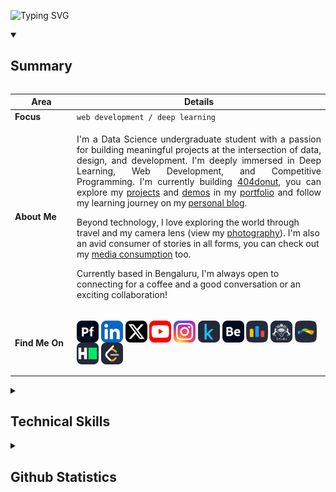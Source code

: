 ![Typing SVG](https://readme-typing-svg.demolab.com?font=Jersey+10&size=45&pause=400&vCenter=true&center=false&width=800&color=F37626&lines=Welcome+to+my+github+profile+:];Make+sure+to+follow+and+leave+a+star!;)

<details open>
<summary><h2>Summary</h2></summary>

<div style="overflow-x: auto;">

<table>
  <thead>
    <tr>
      <th>&nbsp;&nbsp;&nbsp;&nbsp;&nbsp;&nbsp;&nbsp;Area&nbsp;&nbsp;&nbsp;&nbsp;&nbsp;&nbsp;&nbsp;</th>
      <th>Details</th>
    </tr>
  </thead>
  <tbody>
    <tr>
      <td><strong>Focus</strong></td>
      <td><code>web development / deep learning</code></td>
    </tr>
    <tr>
      <td><strong>About Me</strong></td>
      <td>
        <p align="justify">
I'm a Data Science undergraduate student with a passion for building meaningful projects at the intersection of data, design, and development. I'm deeply immersed in Deep Learning, Web Development, and Competitive Programming. I'm currently building <a href="https://www.404donut.com">404donut</a>, you can explore my <a href="https://www.akasewang.me/projects">projects</a> and <a href="https://www.akasewang.me/demos">demos</a> in my <a href="https://www.akasewang.me">portfolio</a> and follow my learning journey on my <a href="https://www.akasewang.me/posts">personal blog</a>.

Beyond technology, I love exploring the world through travel and my camera lens (view my <a href="https://www.akasewang.me/photos">photography</a>). I'm also an avid consumer of stories in all forms, you can check out my <a href="https://www.akasewang.me/photos">media consumption</a> too.

Currently based in Bengaluru, I'm always open to connecting for a coffee and a good conversation or an exciting collaboration!
        </p>
      </td>
    </tr>
    <tr>
      <td><strong>Find Me On</strong></td>
      <td>
        <p align="left">
          <a href="https://akasewang.me" target="_blank"><img align="center" width="35px" src="icons/socials/portfolio.svg" alt="akasewang"/></a>
          <a href="https://linkedin.com/in/akasewang" target="_blank"><img align="center" src="icons/socials/linkedin.svg" width="35px" alt="linkedin"/></a>
          <a href="https://x.com/akasewang" target="_blank"><img align="center" src="icons/socials/x.svg" width="35px" alt="x"/></a>
          <a href="https://youtube.com/@akasewang" target="_blank"><img align="center" src="icons/socials/youtube.svg" width="35px" alt="youtube"/></a>
          <a href="https://instagram.com/akasewang" target="_blank"><img align="center" src="icons/socials/instagram.svg" width="35px" alt="instagram"/></a>
          <a href="https://www.kaggle.com/akasewang" target="_blank"><img align="center" width="35px" src="icons/socials/kaggle.svg" alt="kaggle"/></a>
          <a href="https://behance.com/akasewang" target="_blank"><img align="center" width="35px" src="icons/socials/behance.svg" alt="behance"/></a>
          <a href="https://codeforces.com/profile/akasewang" target="_blank"><img align="center" width="35px" src="icons/socials/codeforces.svg" alt="codeforces"/></a>
          <a href="https://atcoder.jp/users/akasewang" target="_blank"><img align="center" width="35px" src="icons/socials/atcoder.svg" alt="atcoder"/></a>
          <a href="https://profiles.topcoder.com/akasewang" target="_blank"><img align="center" width="35px" src="icons/socials/topcoder.svg" alt="topcoder"/></a>
          <a href="https://www.hackerrank.com/profile/akasewang" target="_blank"><img align="center" width="35px" src="icons/socials/hackerrank.svg" alt="hackerrank"/></a>
          <a href="https://leetcode.com/u/akasewang/" target="_blank"><img align="center" width="35px" src="icons/socials/leetcode.svg" alt="leetcode"/></a>
        </p>
      </td>
    </tr>
  </tbody>
</table>

</div>

</details>



<details>
<summary><h2>Technical Skills</h2></summary>

<div style="overflow-x: auto;">

<table>
  <thead>
    <tr>
      <th>&nbsp;&nbsp;&nbsp;&nbsp;&nbsp;&nbsp;&nbsp;&nbsp;&nbsp;&nbsp;&nbsp;&nbsp;&nbsp;&nbsp;&nbsp;&nbsp;Category&nbsp;&nbsp;&nbsp;&nbsp;&nbsp;&nbsp;&nbsp;&nbsp;&nbsp;&nbsp;&nbsp;&nbsp;&nbsp;&nbsp;&nbsp;&nbsp;</th>
      <th>Skills</th>
    </tr>
  </thead>
<tbody>
    <tr>
      <td><strong>Programming & Markup</strong></td>
      <td>
        <img src="icons/skills/html.svg" width="35px" alt="html"/>
        <img src="icons/skills/css.svg" width="35px" alt="css"/>
        <img src="icons/skills/javascript.svg" width="35px" alt="javascript"/>
        <img src="icons/skills/typescript.svg" width="35px" alt="typescript"/>
        <img src="icons/skills/python.svg" width="35px" alt="python"/>
        <img src="icons/skills/java.svg" width="35px" alt="java"/>
        <img src="icons/skills/c.svg" width="35px" alt="c"/>
        <img src="icons/skills/cpp.svg" width="35px" alt="cpp"/>
        <img src="icons/skills/golang.svg" width="35px" alt="golang"/>
        <img src="icons/skills/r.svg" width="35px" alt="r"/>
        <img src="icons/skills/matlab.svg" width="35px" alt="matlab"/>
      </td>
    </tr>
    <tr>
      <td><strong>Web Development</strong></td>
      <td>
        <img src="icons/skills/react.svg" width="35px" alt="react"/>
        <img src="icons/skills/nextjs.svg" width="35px" alt="nextjs"/>
        <img src="icons/skills/vuejs.svg" width="35px" alt="vue"/>
        <img src="icons/skills/nuxtjs.svg" width="35px" alt="nuxtjs"/>
        <img src="icons/skills/svelte.svg" width="35px" alt="svelte"/>
        <img src="icons/skills/redux.svg" width="35px" alt="redux"/>
        <img src="icons/skills/tailwindcss.svg" width="35px" alt="tailwindcss"/>
        <img src="icons/skills/jquery.svg" width="35px" alt="jquery"/>
        <img src="icons/skills/threejs.svg" width="35px" alt="threejs"/>
        <img src="icons/skills/gsap.svg" width="35px" alt="gsap"/>
        <img src="icons/skills/vite.svg" width="35px" alt="vite"/>
        <img src="icons/skills/nodejs.svg" width="35px" alt="nodejs"/>
        <img src="icons/skills/expressjs.svg" width="35px" alt="expressjs"/>
        <img src="icons/skills/django.svg" width="35px" alt="django"/>
        <img src="icons/skills/flask.svg" width="35px" alt="flask"/>
      </td>
    </tr>
    <tr>
      <td><strong>Databases & ORMs</strong></td>
      <td>
        <img src="icons/skills/mysql.svg" width="35px" alt="mysql"/>
        <img src="icons/skills/postgresql.svg" width="35px" alt="postgresql"/>
        <img src="icons/skills/mongodb.svg" width="35px" alt="mongodb"/>
        <img src="icons/skills/neon.svg" width="35px" alt="neon"/>
        <img src="icons/skills/prisma.svg" width="35px" alt="prisma"/>
      </td>
    </tr>
    <tr>
      <td><strong>Cloud, DevOps & Hosting</strong></td>
      <td>
        <img src="icons/skills/aws.svg" width="35px" alt="aws"/>
        <img src="icons/skills/azure.svg" width="35px" alt="azure"/>
        <img src="icons/skills/lambda.svg" width="35px" alt="lambda"/>
        <img src="icons/skills/docker.svg" width="35px" alt="docker"/>
        <img src="icons/skills/kubernetes.svg" width="35px" alt="kubernetes"/>
        <img src="icons/skills/firebase.svg" width="35px" alt="firebase"/>
      </td>
    </tr>
    <tr>
      <td><strong>Data Science & Machine Learning</strong></td>
      <td>
        <img src="icons/skills/pytorch.svg" width="35px" alt="pytorch"/>
        <img src="icons/skills/tensorflow.svg" width="35px" alt="tensorflow"/>
        <img src="icons/skills/scikitlearn.svg" width="35px" alt="scikitlearn"/>
        <img src="icons/skills/numpy.svg" width="35px" alt="numpy"/>
        <img src="icons/skills/pandas.svg" width="35px" alt="pandas"/>
        <img src="icons/skills/matplotlib.svg" width="35px" alt="matplotlib"/>
        <img src="icons/skills/seaborn.svg" width="35px" alt="seaborn"/>
        <img src="icons/skills/tableau.svg" width="35px" alt="tableau"/>
        <img src="icons/skills/streamlit.svg" width="35px" alt="streamlit"/>
        <img src="icons/skills/langchain.svg" width="35px" alt="langchain"/>
        <img src="icons/skills/cuda.svg" width="35px" alt="cuda"/>
        <img src="icons/skills/pyspark.svg" width="35px" alt="pyspark"/>
        <img src="icons/skills/hadoop.svg" width="35px" alt="hadoop"/>
      </td>
    </tr>
    <tr>
      <td><strong>Blockchain & Web3</strong></td>
      <td>
          <img src="icons/skills/solidity.svg" width="35px" alt="solidity"/>
          <img src="icons/skills/solana.svg" width="35px" alt="solana"/>
      </td>
    </tr>
    <tr>
      <td><strong>Software, Hardware & Tools</strong></td>
      <td>
        <img src="icons/skills/git.svg" width="35px" alt="git"/>
        <img src="icons/skills/npm.svg" width="35px" alt="npm"/>
        <img src="icons/skills/postman.svg" width="35px" alt="postman"/>
        <img src="icons/skills/blender.svg" width="35px" alt="blender"/>
        <img src="icons/skills/autocad.svg" width="35px" alt="autocad"/>
        <img src="icons/skills/wordpress.svg" width="35px" alt="wordpress"/>
        <img src="icons/skills/latex.svg" width="35px" alt="latex"/>
        <img src="icons/skills/raspberrypi.svg" width="35px" alt="raspberrypi"/>
        <img src="icons/skills/arduino.svg" width="35px" alt="arduino"/>
      </td>
    </tr>
  </tbody>
</table>

</div>

</details>

<details>
<summary><h2>Github Statistics</h2></summary>

<div style="overflow-x: auto;">

<table style="min-width: 800px;">
  <thead>
    <tr>
      <th style="text-align: center;">GitHub Stats</th>
      <th style="text-align: center;">Top Languages</th>
    </tr>
  </thead>
  <tbody>
    <tr>
      <td align="center">
        <img src="https://github-readme-stats.vercel.app/api?username=akasewang&hide_border=false&include_all_commits=false&count_private=false&theme=merko" alt="GitHub Stats" />
      </td>
      <td align="center">
        <img src="https://github-readme-stats.vercel.app/api/top-langs/?username=akasewang&hide_border=false&include_all_commits=false&count_private=false&layout=compact&theme=merko" alt="Top Languages" />
      </td>
    </tr>
    <tr>
      <td colspan="2" align="center">
        <p><strong>Note:</strong> Top languages is only a metric of the languages my public code consists of and doesn't reflect experience or skill level.</p>
      </td>
    </tr>
    <tr>
      <td colspan="2" align="center">
        <img src="https://github-readme-activity-graph.vercel.app/graph?username=akasewang&theme=merko&hide_border=false" alt="GitHub Contribution Graph" />
      </td>
    </tr>
  </tbody>
</table>

</div>

</details>

